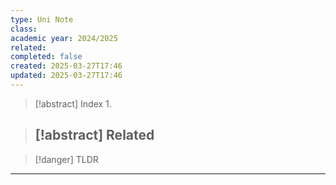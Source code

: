 ```yaml
---
type: Uni Note
class: 
academic year: 2024/2025
related: 
completed: false
created: 2025-03-27T17:46
updated: 2025-03-27T17:46
---
```

>[!abstract] Index
>1. 

>[!abstract] Related
>- 

>[!danger] TLDR

---